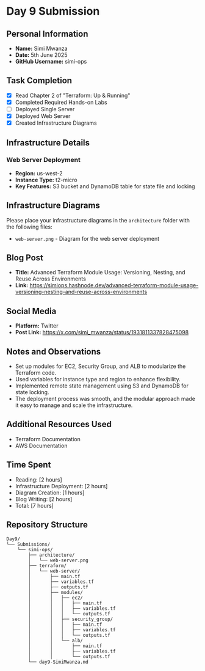 # Day 9 Submission

## Personal Information
- **Name:** Simi Mwanza
- **Date:** 5th June 2025
- **GitHub Username:** simi-ops

## Task Completion
- [x] Read Chapter 2 of "Terraform: Up & Running"
- [x] Completed Required Hands-on Labs
- [ ] Deployed Single Server
- [x] Deployed Web Server
- [x] Created Infrastructure Diagrams

## Infrastructure Details

### Web Server Deployment
- **Region:** us-west-2
- **Instance Type:** t2-micro
- **Key Features:** S3 bucket and DynamoDB table for state file and locking

## Infrastructure Diagrams
Please place your infrastructure diagrams in the `architecture` folder with the following files:
- `web-server.png` - Diagram for the web server deployment

## Blog Post
- **Title:** Advanced Terraform Module Usage: Versioning, Nesting, and Reuse Across Environments
- **Link:** https://simiops.hashnode.dev/advanced-terraform-module-usage-versioning-nesting-and-reuse-across-environments

## Social Media
- **Platform:** Twitter
- **Post Link:** https://x.com/simi_mwanza/status/1931811337828475098

## Notes and Observations
- Set up modules for EC2, Security Group, and ALB to modularize the Terraform code.
- Used variables for instance type and region to enhance flexibility.
- Implemented remote state management using S3 and DynamoDB for state locking.
- The deployment process was smooth, and the modular approach made it easy to manage and scale the infrastructure.

## Additional Resources Used
- Terraform Documentation
- AWS Documentation

## Time Spent
- Reading: [2 hours]
- Infrastructure Deployment: [2 hours]
- Diagram Creation: [1 hours]
- Blog Writing: [2 hours]
- Total: [7 hours]

## Repository Structure
```
Day9/
└── Submissions/
    └── simi-ops/
        ├── architecture/
        │   └── web-server.png
        ├── terraform/
        │   └── web-server/
        │       ├── main.tf
        │       ├── variables.tf
        │       ├── outputs.tf
        │       ├── modules/
        │       │   ├── ec2/
        │       │   │   ├── main.tf
        │       │   │   ├── variables.tf
        │       │   │   └── outputs.tf
        │       │   ├── security_group/
        │       │   │   ├── main.tf
        │       │   │   ├── variables.tf
        │       │   │   └── outputs.tf
        │       │   └── alb/
        │       │       ├── main.tf
        │       │       ├── variables.tf
        │       │       └── outputs.tf
        └── day9-SimiMwanza.md
``` 



